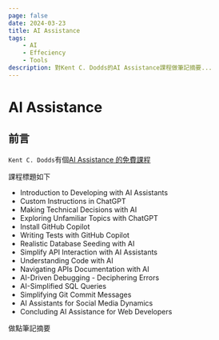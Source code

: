 ```yaml
---
page: false
date: 2024-03-23
title: AI Assistance
tags:
    - AI
    - Effeciency
    - Tools
description: 對Kent C. Dodds的AI Assistance課程做筆記摘要...
---
```


# AI Assistance

## 前言

`Kent C. Dodds`有個[AI Assistance 的免費課程](https://www.epicweb.dev/tutorials/ai-assistants)

課程標題如下

-   Introduction to Developing with AI Assistants
-   Custom Instructions in ChatGPT
-   Making Technical Decisions with AI
-   Exploring Unfamiliar Topics with ChatGPT
-   Install GitHub Copilot
-   Writing Tests with GitHub Copilot
-   Realistic Database Seeding with AI
-   Simplify API Interaction with AI Assistants
-   Understanding Code with AI
-   Navigating APIs Documentation with AI
-   AI-Driven Debugging - Deciphering Errors
-   AI-Simplified SQL Queries
-   Simplifying Git Commit Messages
-   AI Assistants for Social Media Dynamics
-   Concluding AI Assistance for Web Developers

做點筆記摘要

<Comment />
